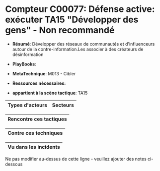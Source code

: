 # Compteur C00077: Défense active: exécuter TA15 "Développer des gens" - Non recommandé

* **Résumé**: Développer des réseaux de communautés et d'influenceurs autour de la contre-information.Les associer à des créateurs de désinformation

* **PlayBooks**:

* **MetaTechnique**: M013 - Cibler

* **Ressources nécessaires:**

* **appartient à la scène tactique**: TA15


|Types d'acteurs |Secteurs |
|----------- |------- |



|Rencontre ces tactiques |
|---------------------- |



|Contre ces techniques |
|------------------------- |



|Vu dans les incidents |
|----------------- |


Ne pas modifier au-dessus de cette ligne - veuillez ajouter des notes ci-dessous